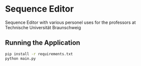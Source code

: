 # Sequence Editor
Sequence Editor with various personel uses for the professors at Technische Universität Braunschweig


## Running the Application
```bash
pip install -r requirements.txt
python main.py
```

